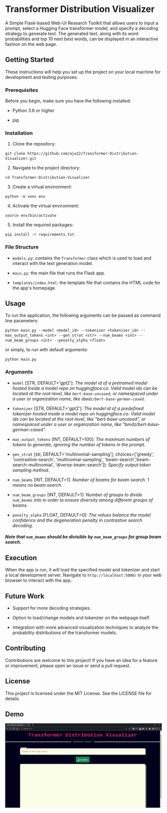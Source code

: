 # Transformer Distribution Visualizer

A Simple Flask-based Web-UI Research Toolkit that allows users to input a prompt, select a Hugging Face transformer model, and specify a decoding strategy to generate text. The generated text, along with its word probabilities and top 10 next best words, can be displayed in an interactive fashion on the web page. 

## Getting Started

These instructions will help you set up the project on your local machine for development and testing purposes.

### Prerequisites

Before you begin, make sure you have the following installed:

- Python 3.6 or higher

- pip

### Installation

1. Clone the repository:

```
git clone https://github.com/aju22/Transformer-Distribution-Visualizer.git
```

2. Navigate to the project directory:

```
cd Transformer-Distribution-Visualizer
```

3. Create a virtual environment:

```
python -m venv env
```

4. Activate the virtual environment:

```
source env/bin/activate
```

5. Install the required packages:

```
pip install -r requirements.txt
```

### File Structure

- `models.py`: contains the `Transformer` class which is used to load and interact with the text generation model.

- `main.py`: the main file that runs the Flask app.

- `templates/index.html`: the template file that contains the HTML code for the app's homepage.

## Usage
To run the application, the following arguments can be passed as command line parameters:

```
python main.py --model <model_id> --tokenizer <tokenizer_id> --max_output_tokens <int> --gen_strat <str> --num_beams <int> --num_beam_groups <int> --penalty_alpha <float>
```

or simply, to run with default arguments:

```
python main.py
```

### Arguments
- `model` [STR, DEFAULT='gpt2']:  *The model id of a pretrained model hosted inside a model repo on huggingface.co. Valid model ids can be located at the root-level, like `bert-base-uncased`, or namespaced under a user or organization name, like `dbmdz/bert-base-german-cased`.*

- `tokenizer` [STR, DEFAULT='gpt2']: *The model id of a predefined tokenizer hosted inside a model repo on huggingface.co. Valid model ids can be located at the root-level, like "bert-base-uncased", or namespaced under a user or organization name, like "bmdz/bert-base-german-cased".*

- `max_output_tokens` [INT, DEFAULT=100]: *The maximum numbers of tokens to generate, ignoring the number of tokens in the prompt.*

- `gen_strat` [str, DEFAULT='multinomial-sampling'], choices=['greedy', 'contrastive-search', 'multinomial-sampling', 'beam-search','beam-search-multinomial', 'diverse-beam-search']): *Specify output token sampling method.*

- `num_beams` [INT, DEFAULT=1]: *Number of beams for beam search. 1 means no beam search.*

- `num_beam_groups` [INT, DEFAULT=1]: *Number of groups to divide `num_beams` into in order to ensure diversity among different groups of beams.*

- `penalty_alpha` [FLOAT, DEFAULT=0]: *The values balance the model confidence and the degeneration penalty in contrastive search decoding.*

#### *Note that `num_beams` should be divisible by `num_beam_groups` for group beam search.*


## Execution
When the app is run, it will load the specified model and tokenizer and start a local development server. Navigate to `http://localhost:5000/` in your web browser to interact with the app.

## Future Work

- Support for more decoding strategies.

- Option to load/change models and tokenzier on the webpage itself.

- Integration with more advanced visualization techniques to analyze the probability distributions of the transformer models.

## Contributing

Contributions are welcome to this project! If you have an idea for a feature or improvement, please open an issue or send a pull request.

## License

This project is licensed under the MIT License. See the LICENSE file for details.

## Demo

![WebUI](gifs/demo.gif)
